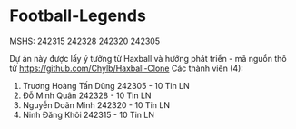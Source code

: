 # Football-Legends
MSHS: 242315 242328 242320 242305


Dự án này được lấy ý tưởng từ Haxball và hướng phát triển - mã nguồn thô từ https://github.com/Chylb/Haxball-Clone
Các thành viên (4):
1. Trương Hoàng Tấn Dũng 242305 - 10 Tin LN
2. Đỗ Minh Quân 242328 - 10 Tin LN
3. Nguyễn Doãn Minh 242320 - 10 Tin LN
4. Ninh Đăng Khôi 242315 - 10 Tin LN

